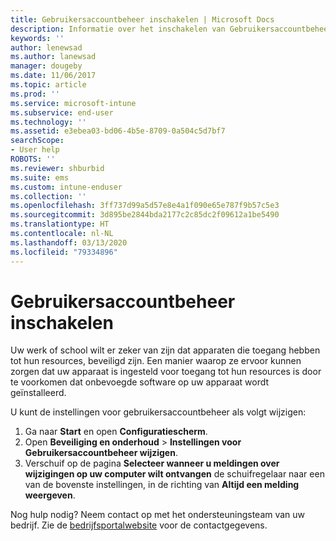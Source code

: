 ```yaml
---
title: Gebruikersaccountbeheer inschakelen | Microsoft Docs
description: Informatie over het inschakelen van Gebruikersaccountbeheer voor toegang tot bedrijfsresources.
keywords: ''
author: lenewsad
ms.author: lanewsad
manager: dougeby
ms.date: 11/06/2017
ms.topic: article
ms.prod: ''
ms.service: microsoft-intune
ms.subservice: end-user
ms.technology: ''
ms.assetid: e3ebea03-bd06-4b5e-8709-0a504c5d7bf7
searchScope:
- User help
ROBOTS: ''
ms.reviewer: shburbid
ms.suite: ems
ms.custom: intune-enduser
ms.collection: ''
ms.openlocfilehash: 3ff737d99a5d57e8e4a1f090e65e787f9b57c5e3
ms.sourcegitcommit: 3d895be2844bda2177c2c85dc2f09612a1be5490
ms.translationtype: HT
ms.contentlocale: nl-NL
ms.lasthandoff: 03/13/2020
ms.locfileid: "79334896"
---
```

# <a name="how-to-enable-user-access-control"></a>Gebruikersaccountbeheer inschakelen

Uw werk of school wilt er zeker van zijn dat apparaten die toegang hebben tot hun resources, beveiligd zijn. Een manier waarop ze ervoor kunnen zorgen dat uw apparaat is ingesteld voor toegang tot hun resources is door te voorkomen dat onbevoegde software op uw apparaat wordt geïnstalleerd.

U kunt de instellingen voor gebruikersaccountbeheer als volgt wijzigen:

1. Ga naar **Start** en open **Configuratiescherm**.
2. Open **Beveiliging en onderhoud** > **Instellingen voor Gebruikersaccountbeheer wijzigen**.
3. Verschuif op de pagina **Selecteer wanneer u meldingen over wijzigingen op uw computer wilt ontvangen** de schuifregelaar naar een van de bovenste instellingen, in de richting van **Altijd een melding weergeven**.

Nog hulp nodig? Neem contact op met het ondersteuningsteam van uw bedrijf. Zie de [bedrijfsportalwebsite](https://go.microsoft.com/fwlink/?linkid=2010980) voor de contactgegevens.
